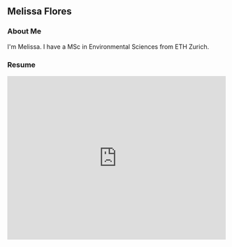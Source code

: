 ## Melissa Flores

### About Me

I'm Melissa. I have a MSc in Environmental Sciences from ETH Zurich. 

### Resume

<embed src=" https://docs.google.com/viewer?url=https://drive.google.com/file/d/1oDfL-_NG_q5dfsxgR2rZ9pN5FB0pSqOv/view?usp=sharing" width="500" height="375"></embed>
